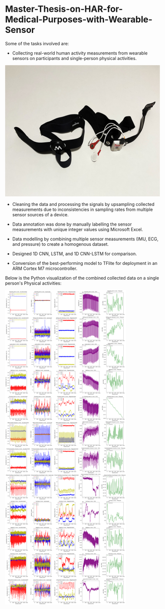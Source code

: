# Master-Thesis-on-HAR-for-Medical-Purposes-with-Wearable-Sensor
Some of the tasks involved are:

* Collecting real-world human activity measurements from  wearable sensors on participants and single-person physical activities.


![Sensor Image](https://github.com/KASIEM02/Master-Thesis-Tasks-in-Python-on-HAR-for-Medical-Purposes-with-Wearable-Sensor/blob/main/The%20wearable%20sensors%20used%20in%20my%20Masters%20Thesis%20tasks.jpg)



* Cleaning the data and processing the signals by upsampling collected measurements due to inconsistencies in sampling rates from multiple sensor sources of a device.

* Data annotation was done by manually labelling the sensor measurements with unique integer values using Microsoft Excel.

* Data modelling by combining multiple sensor measurements (IMU, ECG, and pressure) to create a homogenous dataset.

* Designed 1D CNN, LSTM, and 1D CNN-LSTM for comparison.

* Conversion of the best-performing model to TFlite for deployment in an ARM Cortex M7 microcontroller.

Below is the Python visualization of the combined collected data on a single person's Physical activities:

![visual-Image](https://github.com/KASIEM02/Master-Thesis-Tasks-in-Python-on-HAR-for-Medical-Purposes-with-Wearable-Sensor/blob/main/Visualized%20collected%20Physical%20Activities%20in%20Python%20for%20the%20vital%20monitoring.png)
